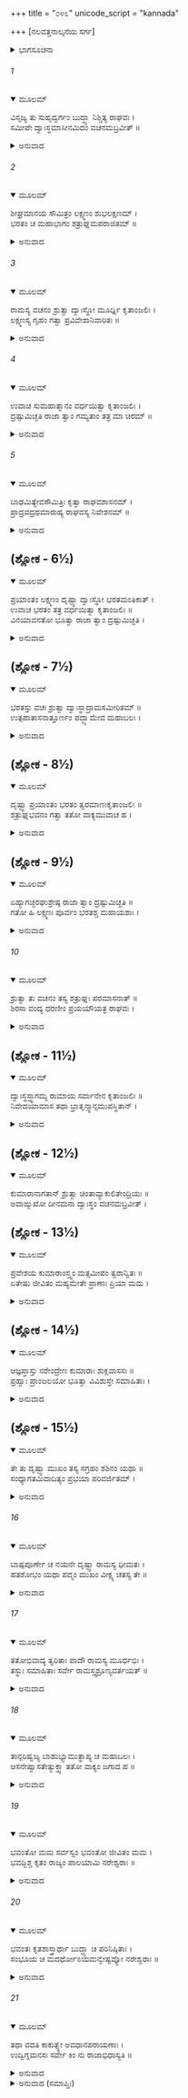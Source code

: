 +++
title = "೦೪೩"
unicode_script = "kannada"

+++
[ನಲವತ್ತನಾಲ್ಕನೆಯ ಸರ್ಗ]



<details><summary>ಭಾಗಸೂಚನಾ</summary>

ಸೋದರರೊಡನೆ ಶ್ರೀರಾಮನ ಸಂಭಾಷಣೆ
</details>

###### 1


<details open><summary>ಮೂಲಮ್</summary>

ವಿಸೃಜ್ಯ ತು ಸುಹೃದ್ವರ್ಗಂ ಬುದ್ಧ್ಯಾ ನಿಶ್ಚಿತ್ಯ ರಾಘವಃ ।  
ಸಮೀಪೇ ದ್ವಾಃಸ್ಥಮಾಸೀನಮಿದಂ ವಚನಮಬ್ರವೀತ್ ॥
</details>

<details><summary>ಅನುವಾದ</summary>

ಸುಹೃದರನ್ನು ಕಳುಹಿಸಿಕೊಟ್ಟನಂತರ ಶ್ರೀರಾಮನು ಮುಂದೆ ತಾನು ಮಾಡುವ ಕಾರ್ಯವನ್ನು ಬುದ್ಧಿಯಿಂದ ನಿಶ್ಚಯಿಸಿ ಬಳಿಯಲ್ಲೇ ಇದ್ದ ದ್ವಾರಪಾಲಕನಲ್ಲಿ ಹೇಳಿದನು.॥1॥
</details>

###### 2


<details open><summary>ಮೂಲಮ್</summary>

ಶೀಘ್ರಮಾನಯ ಸೌಮಿತ್ರಂ ಲಕ್ಷ್ಮಣಂ ಶುಭಲಕ್ಷಣಮ್ ।  
ಭರತಂ ಚ ಮಹಾಭಾಗಂ ಶತ್ರುಘ್ನಮಪರಾಜಿತಮ್ ॥
</details>

<details><summary>ಅನುವಾದ</summary>

ನೀನು ಬೇಗನೇ ಹೋಗಿ ಮಹಾಭಾಗ ಭರತ, ಸುಮಿತ್ರಾ ಕುಮಾರ ಶುಭಲಕ್ಷಣ ಲಕ್ಷ್ಮಣ ಮತ್ತು ಅಪರಾಜಿತ ವೀರ ಶತ್ರುಘ್ನನನ್ನು ಇಲ್ಲಿಗೆ ಕರೆದುಕೊಂಡು ಬಾ.॥2॥
</details>

###### 3


<details open><summary>ಮೂಲಮ್</summary>

ರಾಮಸ್ಯ ವಚನಂ ಶ್ರುತ್ವಾ ದ್ವಾಃಸ್ಥೋ ಮೂರ್ಧ್ನಿ ಕೃತಾಂಜಲಿಃ ।  
ಲಕ್ಷ್ಮಣಸ್ಯ ಗೃಹಂ ಗತ್ವಾ ಪ್ರವಿವೇಶಾನಿವಾರಿತಃ ॥
</details>

<details><summary>ಅನುವಾದ</summary>

ಶ್ರೀರಾಮ ಚಂದ್ರನ ಆದೇಶ ಪಡೆದ ದ್ವಾರಪಾಲಕನು ತಲೆಯ ಮೇಲೆ ಅಂಜಲಿಬದ್ಧನಾಗಿ ಶ್ರೀರಾಮನಿಗೆ ನಮಸ್ಕರಿಸಿ, ಲಕ್ಷ್ಮಣನ ಮನೆಗೆ ಹೋಗಿ ಯಾವುದೇ ತಡೆಯಿಲ್ಲದೆ ಒಳಗೆ ಪ್ರವೇಶಿಸಿದನು.॥3॥
</details>

###### 4


<details open><summary>ಮೂಲಮ್</summary>

ಉವಾಚ ಸುಮಹಾತ್ಮಾನಂ ವರ್ಧಯಿತ್ವಾ ಕೃತಾಂಜಲಿಃ ।  
ದ್ರಷ್ಟುಮಿಚ್ಛತಿ ರಾಜಾ ತ್ವಾಂ ಗಮ್ಯತಾಂ ತತ್ರ ಮಾ ಚಿರಮ್ ॥
</details>

<details><summary>ಅನುವಾದ</summary>

ಅಲ್ಲಿ ಕೈಮುಗಿದು ಲಕ್ಷ್ಮಣನ ಜಯ-ಜಯಕಾರ ಮಾಡುತ್ತಾ ಮಹಾತ್ಮಾ ಅವನಲ್ಲಿ ಹೇಳಿದನು - ರಾಜ ಕುಮಾರನೇ! ಮಹಾರಾಜರು ನಿಮ್ಮನ್ನು ನೋಡಲು ಬಯಸುತ್ತಿದ್ದಾರೆ, ವಿಳಂಬವಿಲ್ಲದೆ ಬೇಗನೇ ನಡೆಯಿರಿ.॥4॥
</details>

###### 5


<details open><summary>ಮೂಲಮ್</summary>

ಬಾಢಮಿತ್ಯೇವಸೌಮಿತ್ರಿಃ ಕೃತ್ವಾ ರಾಘವಶಾಸನಮ್ ।  
ಪ್ರಾದ್ರವದ್ರಥಮಾರುಹ್ಯ ರಾಘವಸ್ಯ ನಿವೇಶನಮ್ ॥
</details>

<details><summary>ಅನುವಾದ</summary>

ಆಗ ಸುಮಿತ್ರಾ ಕುಮಾರ ಲಕ್ಷ್ಮಣನು ಹಾಗೆಯೇ ಆಗಲಿ ಎಂದು ಹೇಳಿ ಶ್ರೀರಾಮನ ಆದೇಶವನ್ನು ಶಿರಸಾವಹಿಸಿ ಕೂಡಲೇ ರಥದಲ್ಲಿ ಕುಳಿತು ಶ್ರೀರಘುನಾಥನ ಅರಮನೆಗೆ ಧಾವಿಸಿದನು.॥5॥
</details>

## (ಶ್ಲೋಕ - 6½)


<details open><summary>ಮೂಲಮ್</summary>

ಪ್ರಯಾಂತಂ ಲಕ್ಷ್ಮಣಂ ದೃಷ್ಟ್ವಾ ದ್ವಾಃಸ್ಥೋ ಭರತಮಂತಿಕಾತ್ ।  
ಉವಾಚ ಭರತಂ ತತ್ರ ವರ್ಧಯಿತ್ವಾ ಕೃತಾಂಜಲಿಃ ॥  
ವಿನಯಾವನತೋ ಭೂತ್ವಾ ರಾಜಾ ತ್ವಾಂ ದ್ರಷ್ಟುಮಿಚ್ಛತಿ ।
</details>

<details><summary>ಅನುವಾದ</summary>

ಲಕ್ಷ್ಮಣನು ಹೋಗುವುದನ್ನು ನೋಡಿ ದ್ವಾರಪಾಲಕನು ಭರತನ ಬಳಿಗೆ ಹೋಗಿ, ಕೈಮುಗಿದುಕೊಂಡು ಅವನ ಜಯ-ಜಯಕಾರ ಮಾಡುತ್ತಾ ವಿನೀತನಾಗಿ ಪ್ರಭೋ! ಮಹಾರಾಜರು ನಿಮ್ಮನ್ನು ನೋಡಲು ಬಯಸುತ್ತಾರೆ ಎಂದು ಹೇಳಿದನು.॥6½॥
</details>

## (ಶ್ಲೋಕ - 7½)


<details open><summary>ಮೂಲಮ್</summary>

ಭರತಸ್ತು ವಚಃ ಶ್ರುತ್ವಾ ದ್ವಾಃಸ್ಥಾದ್ರಾಮಸಮೀರಿತಮ್ ॥  
ಉತ್ಪಪಾತಾಸನಾತ್ತೂರ್ಣಂ ಪದ್ಭ್ಯಾಮೇವ ಮಹಾಬಲಃ ।
</details>

<details><summary>ಅನುವಾದ</summary>

ಶ್ರೀರಾಮನು ಕಳಿಸಿದ ದ್ವಾರಪಾಲಕ ನಿಂದ ಇದನ್ನು ಕೇಳಿ ಮಹಾಬಲಿ ಭರತನು ತತ್ಕ್ಷಣ ತನ್ನ ಆಸನದಿಂದ ಎದ್ದು ಕಾಲ್ನಡಿಗೆಯಿಂದಲೇ ಹೊರಟನು.॥7½॥
</details>

## (ಶ್ಲೋಕ - 8½)


<details open><summary>ಮೂಲಮ್</summary>

ದೃಷ್ಟ್ವಾ ಪ್ರಯಾಂತಂ ಭರತಂ ತ್ವರಮಾಣಃಕೃತಾಂಜಲಿಃ ॥  
ಶತ್ರುಘ್ನಭವನಂ ಗತ್ವಾ ತತೋ ವಾಕ್ಯಮುವಾಚ ಹ ।
</details>

<details><summary>ಅನುವಾದ</summary>

ಭರತನು ಹೊರಟಿರುವುದನ್ನು ನೋಡಿ ದ್ವಾರಪಾಲಕನು ಅವಸರದಿಂದ ಶತ್ರುಘ್ನನ ಭವನಕ್ಕೆ ಹೋಗಿ ಕೈಮುಗಿದುಕೊಂಡು ಹೇಳಿದನು.॥8½॥
</details>

## (ಶ್ಲೋಕ - 9½)


<details open><summary>ಮೂಲಮ್</summary>

ಏಹ್ಯಾಗಚ್ಛರಘುಶ್ರೇಷ್ಠ ರಾಜಾ ತ್ವಾಂ ದ್ರಷ್ಟುಮಿಚ್ಛತಿ ॥  
ಗತೋ ಹಿ ಲಕ್ಷ್ಮಣಃ ಪೂರ್ವಂ ಭರತಶ್ಚ ಮಹಾಯಶಾಃ ।
</details>

<details><summary>ಅನುವಾದ</summary>

ರಘುಶ್ರೇಷ್ಠನೇ! ಬನ್ನಿ, ನಡೆಯಿರಿ, ಶ್ರೀರಾಮ ಮಹಾರಾಜರು ನಿಮ್ಮನ್ನು ನೋಡಲು ಬಯಸುತ್ತಿರುವರು. ಶ್ರೀಲಕ್ಷ್ಮಣ ಮತ್ತು ಮಹಾಯಶಸ್ವೀ ಭರತನೂ ಮೊದಲೇ ಹೋಗಿರುವರು.॥9½॥
</details>

###### 10


<details open><summary>ಮೂಲಮ್</summary>

ಶ್ರುತ್ವಾ ತು ವಚನಂ ತಸ್ಯ ಶತ್ರುಘ್ನಃ ಪರಮಾಸನಾತ್ ॥  
ಶಿರಸಾ ವಂದ್ಯ ಧರಣೀಂ ಪ್ರಯಯೌಯತ್ರ ರಾಘವಃ ।
</details>

<details><summary>ಅನುವಾದ</summary>

ದ್ವಾರಪಾಲಕನ ಮಾತನ್ನು ಕೇಳಿ ಶತ್ರುಘ್ನನು ತನ್ನ ಉತ್ತಮಾಸನದಿಂದ ಎದ್ದು, ಮನಸ್ಸಿನಲ್ಲೇ ಶ್ರೀರಾಮನಿಗೆ ದಂಡವತ್ ನಮಸ್ಕರಿಸಿ ಕೂಡಲೇ ಅವನ ನಿವಾಸದ ಕಡೆಗೆ ಹೊರಟನು.॥10॥
</details>

## (ಶ್ಲೋಕ - 11½)


<details open><summary>ಮೂಲಮ್</summary>

ದ್ವಾಃಸ್ಥಸ್ತ್ವಾಗಮ್ಯ ರಾಮಾಯ ಸರ್ವಾನೇನ ಕೃತಾಂಜಲಿಃ ॥  
ನಿವೇದಯಾಮಾಸ ತಥಾ ಭ್ರಾತೃನ್ಸ್ವಾನ್ಸಮುಪಸ್ಥಿತಾನ್ ।
</details>

<details><summary>ಅನುವಾದ</summary>

ದ್ವಾರಪಾಲಕನು ಬಂದು ಶ್ರೀರಾಮನಿಗೆ ಕೈಮುಗಿದುಕೊಂಡು, ಪ್ರಭೋ! ತಮ್ಮ ಎಲ್ಲ ಸಹೋದರರು ಬಾಗಿಲಿಗೆ ಬಂದಿರುವರು ಎಂದು ನಿವೇದಿಸಿಕೊಂಡನು.॥11½॥
</details>

## (ಶ್ಲೋಕ - 12½)


<details open><summary>ಮೂಲಮ್</summary>

ಕುಮಾರಾನಾಗತಾನ್ ಶ್ರುತ್ವಾ ಚಿಂತಾವ್ಯಾಕುಲಿತೇಂದ್ರಿಯಃ ॥  
ಅವಾಙ್ಮುಖೋ ದೀನಮನಾ ದ್ವಾಃಸ್ಥಂ ವಚನಮಬ್ರವೀತ್ ।
</details>

## (ಶ್ಲೋಕ - 13½)


<details open><summary>ಮೂಲಮ್</summary>

ಪ್ರವೇಶಯ ಕುಮಾರಾಂಸ್ತ್ವಂ ಮತ್ಸಮೀಪಂ ತ್ವರಾನ್ವಿತಃ ॥  
ಏತೇಷು ಜೀವಿತಂ ಮಹ್ಯಮೇತೇ ಪ್ರಾಣಾಃ ಪ್ರಿಯಾ ಮಮ ।
</details>

<details><summary>ಅನುವಾದ</summary>

ಕುಮಾರರ ಆಗಮನವನ್ನು ಕೇಳಿ ಚಿಂತೆಯಿಂದ ವ್ಯಾಕುಲವಾದ ಇಂದ್ರಿಯಗಳುಳ್ಳ ಶ್ರೀರಾಮನು ತಲೆತಗ್ಗಿಸಿಕೊಂಡೇ ದುಃಖಿತನಾಗಿ - ನೀನು ಮೂವರೂ ರಾಜಕುಮಾರರನ್ನು ಬೇಗನೇ ನನ್ನ ಬಳಿಗೆ ಕರೆದುಕೊಂಡು ಬಾ. ನನ್ನ ಜೀವನ ಇವರ ಮೇಲೆಯೇ ಅವಲಂಬಿಸಿದೆ. ಇವರು ನನ್ನ ಪ್ರಿಯ ಪ್ರಾಣಸ್ವರೂಪರಾಗಿದ್ದಾರೆ, ಎಂದು ದ್ವಾರಪಾಲಕನಿಗೆ ಆದೇಶಿಸಿದನು.॥12½-13½॥
</details>

## (ಶ್ಲೋಕ - 14½)


<details open><summary>ಮೂಲಮ್</summary>

ಆಜ್ಞಪ್ತಾಸ್ತು ನರೇಂದ್ರೇಣ ಕುಮಾರಾಃ ಶುಕ್ಲವಾಸಸಃ ॥  
ಪ್ರಹ್ವಾಃ ಪ್ರಾಂಜಲಯೋ ಭೂತ್ವಾ ವಿವಿಶುಸ್ತೇ ಸಮಾಹಿತಾಃ ।
</details>

<details><summary>ಅನುವಾದ</summary>

ಮಹಾರಾಜರ ಆಜ್ಞೆ ಪಡೆದು ಆ ಶ್ವೇತವಸ್ತ್ರಧಾರಿ ಕುಮಾರರು ತಲೆತಗ್ಗಿಸಿಕೊಂಡು, ಕೈಮುಗಿದುಕೊಂಡು ಏಕಾಗ್ರಚಿತ್ತರಾಗಿ ಭವನವನ್ನು ಪ್ರವೇಶಿಸಿದರು.॥14½॥
</details>

## (ಶ್ಲೋಕ - 15½)


<details open><summary>ಮೂಲಮ್</summary>

ತೇ ತು ದೃಷ್ಟ್ವಾ ಮುಖಂ ತಸ್ಯ ಸಗ್ರಹಂ ಶಶಿನಂ ಯಥಾ ॥  
ಸಂಧ್ಯಾಗತಮಿವಾದಿತ್ಯಂ ಪ್ರಭಯಾ ಪರಿವರ್ಜಿತಮ್ ।
</details>

<details><summary>ಅನುವಾದ</summary>

ಚಂದ್ರನಿಗೆ ಗ್ರಹಣ ಹಿಡಿದಂತೆ ಶ್ರೀರಾಮನ ಉದಾಸ ಮುಖವನ್ನು ಅವರು ನೋಡಿದರು. ಅದು ಸಂಧ್ಯಾಕಾಲದ ಸೂರ್ಯನಂತೆ ಪ್ರಭಾಶೂನ್ಯವಾಗಿತ್ತು.॥15½॥
</details>

###### 16


<details open><summary>ಮೂಲಮ್</summary>

ಬಾಷ್ಪಪೂರ್ಣೇ ಚ ನಯನೇ ದೃಷ್ಟ್ವಾ ರಾಮಸ್ಯ ಧೀಮತಃ ।  
ಹತಶೋಭಂ ಯಥಾ ಪದ್ಮಂ ಮುಖಂ ವೀಕ್ಷ್ಯ ಚತಸ್ಯ ತೇ ॥
</details>

<details><summary>ಅನುವಾದ</summary>

ಬುದ್ಧಿವಂತ ಶ್ರೀರಾಮನು ಎರಡೂ ಕಣ್ಣುಗಳಲ್ಲಿ ಕಂಬನಿ ತುಂಬಿತ್ತು, ಅವರ ಮುಖಾರವಿಂದದ ಶೋಭೆ ಕಳೆದುಹೋದುದನ್ನು ಅವರು ಪದೇ-ಪದೇ ನೋಡಿದರು.॥16॥
</details>

###### 17


<details open><summary>ಮೂಲಮ್</summary>

ತತೋಭಿವಾದ್ಯ ತ್ವರಿತಾಃ ಪಾದೌ ರಾಮಸ್ಯ ಮೂರ್ಧಭಿಃ ।  
ತಸ್ಥುಃ ಸಮಾಹಿತಾಃ ಸರ್ವೇ ರಾಮಸ್ತ್ವಶ್ರೂಣ್ಯವರ್ತಯತ್ ॥
</details>

<details><summary>ಅನುವಾದ</summary>

ಬಳಿಕ ಮೂವರೂ ಸಹೋದರರು ಕೂಡಲೇ ಶ್ರೀರಾಮನಚರಣಗಳಲ್ಲಿ ಮಸ್ತಕವನ್ನಿಟ್ಟು ವಂದಿಸಿದರು. ಮತ್ತೆ ಅವರೆಲ್ಲರೂ ಪ್ರೇಮಸಮಾಧಿಸ್ಥರಾಗಿ ಬಿದ್ದುಬಿಟ್ಟರು. ಆಗ ಶ್ರೀರಾಮನು ಕಣ್ಣೀರು ಹರಿಸುತ್ತಿದ್ದನು.॥17॥
</details>

###### 18


<details open><summary>ಮೂಲಮ್</summary>

ತಾನ್ಪರಿಷ್ವಜ್ಯ ಬಾಹುಭ್ಯಾಮುತ್ಥಾಪ್ಯ ಚ ಮಹಾಬಲಃ ।  
ಆಸನೇಷ್ವಾಸತೇತ್ಯುಕ್ತ್ವಾ ತತೋ ವಾಕ್ಯಂ ಜಗಾದ ಹ ॥
</details>

<details><summary>ಅನುವಾದ</summary>

ಮಹಾಬಲಿ ರಘುನಾಥನು ಎರಡೂ ಭುಜಗಳಿಂದ ಎಬ್ಬಿಸಿ ಅವರೆಲ್ಲರನ್ನು ಆಲಿಂಗಿಸಿಕೊಂಡನು. ಈ ಆಸನದಲ್ಲಿ ಕುಳಿತುಕೊಳ್ಳಿ ಎಂದು ಹೇಳಿದಾಗ ಅವರು ಕುಳಿತುಕೊಂಡಾಗ ಮತ್ತೆ ನುಡಿದನು.॥18॥
</details>

###### 19


<details open><summary>ಮೂಲಮ್</summary>

ಭವಂತೋ ಮಮ ಸರ್ವಸ್ವಂ ಭವಂತೋ ಜೀವಿತಂ ಮಮ ।  
ಭವದ್ಭಿಶ್ಚ ಕೃತಂ ರಾಜ್ಯಂ ಪಾಲಯಾಮಿ ನರೇಶ್ವರಾಃ ॥
</details>

<details><summary>ಅನುವಾದ</summary>

ರಾಜಕುಮಾರರೇ! ನೀವು ನನ್ನ ಸರ್ವಸ್ವರಾಗಿದ್ದೀರಿ. ನೀವೇ ನನ್ನ ಜೀವನರಾಗಿದ್ದೀರಿ ಹಾಗೂ ನಿಮ್ಮಿಂದಲೇ ಸಂಪಾದಿತ ಈ ರಾಜ್ಯವನ್ನು ನಾನು ಪಾಲಿಸುತ್ತಿದ್ದೇನೆ.॥19॥
</details>

###### 20


<details open><summary>ಮೂಲಮ್</summary>

ಭವಂತಃ ಕೃತಶಾಸ್ತ್ರಾರ್ಥಾ ಬುದ್ಧ್ಯಾ ಚ ಪರಿನಿಷ್ಠಿತಾಃ ।  
ಸಂಭೂಯ ಚ ಮದರ್ಥೋಽಯಮನ್ವೇಷ್ಟವ್ಯೋ ನರೇಶ್ವರಾಃ ॥
</details>

<details><summary>ಅನುವಾದ</summary>

ನರೇಶ್ವರರೇ ! ನೀವು ಎಲ್ಲ ಶಾಸ್ತ್ರಗಳ ಜ್ಞಾನಿಗಳಾಗಿದ್ದು, ಅವುಗಳಲ್ಲಿ ಹೇಳಿದ ಕರ್ತವ್ಯಗಳನ್ನು ಪಾಲಿಸುವವರಾಗಿದ್ದೀರಿ. ನಿಮ್ಮ ಬುದ್ಧಿ ಪರಿಪಕ್ವವಾಗಿದೆ. ಈಗ ನಾನು ನಿಮ್ಮ ಮುಂದೆ ಇಡುವ ಕಾರ್ಯವನ್ನು ನೀವೆಲ್ಲರೂ ಸೇರಿ ನನ್ನ ಸಮಸ್ಯೆಗೆ ಮಾರ್ಗ ಹುಡುಕಬೇಕಾಗಿದೆ.॥20॥
</details>

###### 21


<details open><summary>ಮೂಲಮ್</summary>

ತಥಾ ವದತಿ ಕಾಕುತ್ಸ್ಥೇ ಅವಧಾನಪರಾಯಣಾಃ ।  
ಉದ್ವಿಗ್ನಮನಸಃ ಸರ್ವೇ ಕಿಂ ನು ರಾಜಾಭಿಧಾಸ್ಯತಿ ॥
</details>

<details><summary>ಅನುವಾದ</summary>

ಶ್ರೀರಾಮಚಂದ್ರನು ಹೀಗೆ ಹೇಳಿದಾಗ ಎಲ್ಲ ಸಹೋದರರು ಆಶ್ಚರ್ಯಪಟ್ಟರು. ಎಲ್ಲರ ಚಿತ್ತ ಉದ್ವಿಗ್ನವಾಯಿತು ಮತ್ತು ಮಹಾರಾಜರು ನಮ್ಮಲ್ಲಿ ಏನು ಹೇಳುವರೋ ತಿಳಿಯದು ಎಂದು ಯೋಚಿಸತೊಡಗಿದರು.॥21॥
</details>

<details><summary>ಅನುವಾದ (ಸಮಾಪ್ತಿಃ)</summary>

ಶ್ರೀವಾಲ್ಮೀಕಿ ವಿರಚಿತ ಆರ್ಷರಾಮಾಯಣ ಆದಿಕಾವ್ಯದ ಉತ್ತರ ಕಾಂಡದಲ್ಲಿ ನಲವತ್ತನಾಲ್ಕನೆಯ ಸರ್ಗ ಪೂರ್ಣವಾಯಿತು.॥44॥
</details>
